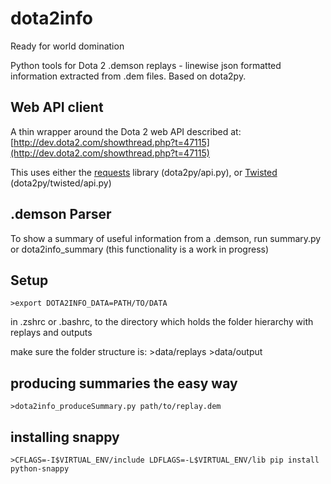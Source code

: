 dota2info
=========

Ready for world domination

Python tools for Dota 2 .demson replays - linewise json formatted information extracted from .dem files. 
Based on dota2py.

Web API client
--------------

A thin wrapper around the Dota 2 web API described at:
[http://dev.dota2.com/showthread.php?t=47115](http://dev.dota2.com/showthread.php?t=47115)

This uses either the [requests](http://docs.python-requests.org/en/latest/index.html) library (dota2py/api.py), or [Twisted](http://www.twistedmatrix.com) (dota2py/twisted/api.py)

.demson Parser
--------------
To show a summary of useful information from a .demson, run summary.py or dota2info_summary (this functionality is a work in progress)

Setup
-----
	>export DOTA2INFO_DATA=PATH/TO/DATA
in .zshrc or .bashrc, to the directory which holds the folder hierarchy with replays and outputs

make sure the folder structure is:
	>data/replays
	>data/output

producing summaries the easy way
--------------------------------
	>dota2info_produceSummary.py path/to/replay.dem

installing snappy
-----------------
	>CFLAGS=-I$VIRTUAL_ENV/include LDFLAGS=-L$VIRTUAL_ENV/lib pip install python-snappy
